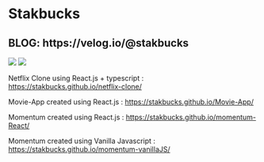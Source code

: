 <h1>Stakbucks</h1>

<h2>BLOG: https://velog.io/@stakbucks </h2>

<img src="https://img.shields.io/badge/C-F7DF1E?style=flat&logo=C&logoColor=white"/>

<img src="https://img.shields.io/badge/JavaScript-F7DF1E?style=flat&logo=JavaScript&logoColor=white"/>

Netflix Clone using React.js + typescript : https://stakbucks.github.io/netflix-clone/

Movie-App created using React.js : https://stakbucks.github.io/Movie-App/

Momentum created using React.js : https://stakbucks.github.io/momentum-React/

Momentum created using Vanilla Javascript : https://stakbucks.github.io/momentum-vanillaJS/
